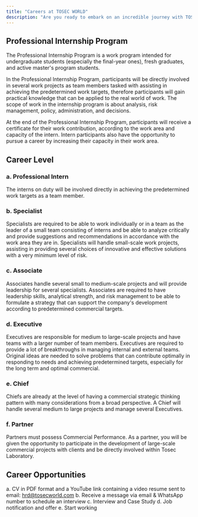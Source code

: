 ```yaml
---
title: "Careers at TOSEC WORLD"
description: "Are you ready to embark on an incredible journey with TOSEC WORLD? We're not just a company; we're a community of innovators, problem solvers, and visionaries dedicated to shaping the future. At TOSEC WORLD, we're proud of our diverse team that thrives on creativity, collaboration, and pushing boundaries."
---
```


## Professional Internship Program

The Professional Internship Program is a work program intended for undergraduate students (especially the final-year ones), fresh graduates, and active master's program students.

In the Professional Internship Program, participants will be directly involved in several work projects as team members tasked with assisting in achieving the predetermined work targets, therefore participants will gain practical knowledge that can be applied to the real world of work. The scope of work in the internship program is about analysis, risk management, policy, administration, and decisions.

At the end of the Professional Internship Program, participants will receive a certificate for their work contribution, according to the work area and capacity of the intern. Intern participants also have the opportunity to pursue a career by increasing their capacity in their work area.

## Career Level

### a. Professional Intern

The interns on duty will be involved directly in achieving the predetermined work targets as a team member.

### b. Specialist

Specialists are required to be able to work individually or in a team as the leader of a small team consisting of interns and be able to analyze critically and provide suggestions and recommendations in accordance with the work area they are in. Specialists will handle small-scale work projects, assisting in providing several choices of innovative and effective solutions with a very minimum level of risk.

### c. Associate

Associates handle several small to medium-scale projects and will provide leadership for several specialists. Associates are required to have leadership skills, analytical strength, and risk management to be able to formulate a strategy that can support the company's development according to predetermined commercial targets.

### d. Executive

Executives are responsible for medium to large-scale projects and have teams with a larger number of team members. Executives are required to provide a lot of breakthroughs in managing internal and external teams.
Original ideas are needed to solve problems that can contribute optimally in responding to needs and achieving predetermined targets, especially for the long term and optimal commercial.

### e. Chief

Chiefs are already at the level of having a commercial strategic thinking pattern with many considerations from a broad perspective. A Chief will handle several medium to large projects and manage several Executives.

### f. Partner

Partners must possess Commercial Performance. As a partner, you will be given the opportunity to participate in the development of large-scale commercial projects with clients and be directly involved within Tosec Laboratory.

## Career Opportunities

a. CV in PDF format and a YouTube link containing a video resume sent to email: hrd@tosecworld.com
b. Receive a message via email & WhatsApp number to schedule an interview
c. Interview and Case Study
d. Job notification and offer
e. Start working